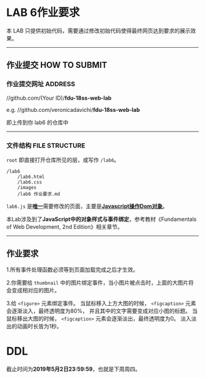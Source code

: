LAB 6作业要求
==========
本 LAB 只提供初始代码，需要通过修改初始代码使得最终网页达到要求的展示效果。

-------------------

## 作业提交 HOW TO SUBMIT
### 作业提交网址 ADDRESS
//github.com/(Your ID)/**fdu-18ss-web-lab**

e.g. //github.com/veronicadavichi/**fdu-18ss-web-lab**

即上传到你 lab6 的仓库中

-------------------

### 文件结构 FILE STRUCTURE
`root` 即直接打开仓库所见的层，或写作 `/lab6`。

```
/lab6
	/lab6.html
	/lab6.css
	/images
	/lab6 作业要求.md
```

`lab6.js` 是<u>**唯一**</u>需要修改的页面，主要是<u>**Javascript操作Dom对象**</u>。

本Lab涉及到了**JavaScript中的对象样式与事件绑定**，参考教材《Fundamentals of Web Development, 2nd Edition》相关章节。

-------------------

## 作业要求

1.所有事件处理函数必须等到页面加载完成之后才生效。

2.你需要给 `thumbnail` 中的图片绑定事件，当小图片被点击时，上面的大图片将会变成相对应的图片。

3.给 `<figure>` 元素绑定事件。
当鼠标移入上方大图的时候， `<figcaption>` 元素会逐渐淡入，最终透明度为80%，
并且其中的文字需要变成对应小图的标题。
当鼠标移出大图的时候， `<figcaption>` 元素会逐渐淡出，最终透明度为0。
淡入淡出的动画时长皆为1秒。

# DDL

截止时间为**2019年5月2日23:59:59**，也就是下周周四。
